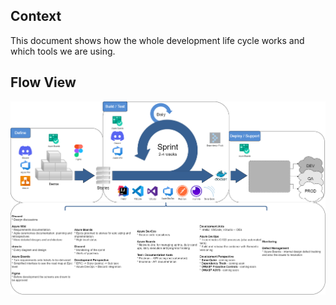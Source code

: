 ## Context
This document shows how the whole development life cycle works and which tools we are using.

## Flow View
![](Life-Cycle/Assets/flow-view.png)